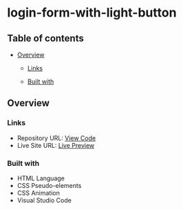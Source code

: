 # login-form-with-light-button
## Table of contents

- [Overview](#overview)
  - [Links](#links)

  - [Built with](#built-with)

## Overview


### Links

- Repository URL: [View Code](https://github.com/fj200/login-form-with-light-button)
- Live Site URL: [Live Preview](https://fj200.github.io/login-form-with-light-button/)


### Built with

- HTML Language
- CSS Pseudo-elements
- CSS Animation
- Visual Studio Code
